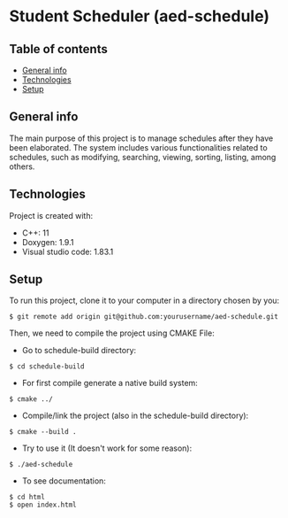 # Student Scheduler (aed-schedule)

## Table of contents
* [General info](#general-info)
* [Technologies](#technologies)
* [Setup](#setup)

## General info
The main purpose of this project is to manage schedules after they have been elaborated.
The system includes various functionalities related to schedules, such as modifying,
searching, viewing, sorting, listing, among others.
	
## Technologies
Project is created with:
* C++: 11
* Doxygen: 1.9.1
* Visual studio code: 1.83.1
	
## Setup
To run this project, clone it to your computer in a directory chosen by you:

```
$ git remote add origin git@github.com:yourusername/aed-schedule.git
```

Then, we need to compile the project using CMAKE File:

- Go to schedule-build directory:

```
$ cd schedule-build
```

- For first compile generate a native build system:

```
$ cmake ../
```

- Compile/link the project (also in the schedule-build directory):

```
$ cmake --build .
```

- Try to use it (It doesn't work for some reason):

```
$ ./aed-schedule 
```

- To see documentation:

```
$ cd html
$ open index.html
```


